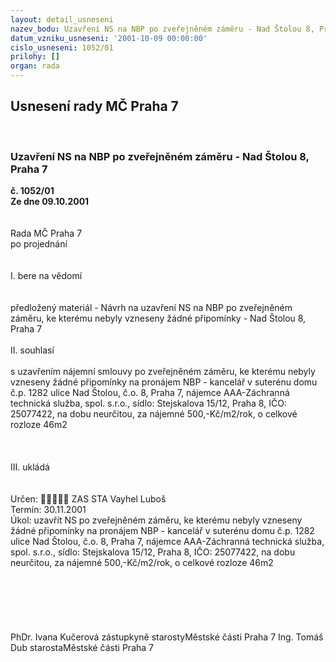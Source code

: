 ```yaml
---
layout: detail_usneseni
nazev_bodu: Uzavření NS na NBP po zveřejněném záměru - Nad Štolou 8, Praha 7
datum_vzniku_usneseni: '2001-10-09 00:00:00'
cislo_usneseni: 1052/01
prilohy: []
organ: rada
---
```

<div id="ucUsn_pList" class="usn">
	<span><h2>Usnesení rady MČ Praha 7 </h2>
<br></span><div class="standBody">
<span><h3>Uzavření NS na NBP po zveřejněném záměru - Nad Štolou 8, Praha 7</h3></span><div class="center">
		<strong>č. 1052/01</strong><br>
	</div>
<div class="center">
		<strong>Ze dne 09.10.2001</strong><br><br>
	</div>
<br>Rada MČ Praha 7<br>po projednání<br><br><br>I.	bere na vědomí<br><br> <br>předložený materiál - Návrh na uzavření NS na NBP po zveřejněném záměru, ke kterému nebyly vzneseny žádné připomínky - Nad Štolou 8, Praha 7<br><br>II.	souhlasí <br><br>s uzavřením nájemní smlouvy po zveřejněném záměru, ke kterému nebyly vzneseny žádné připomínky na pronájem NBP - kancelář v suterénu domu č.p. 1282 ulice Nad Štolou, č.o. 8, Praha 7, nájemce AAA-Záchranná technická služba, spol. s.r.o., sídlo: Stejskalova 15/12, Praha 8, IČO: 25077422, na dobu neurčitou, za nájemné 500,-Kč/m2/rok, o celkové rozloze 46m2<br><br><br><br>III.	ukládá <br><br> <br>Určen:	﷡﷡﷡﷡﷡	ZAS STA Vayhel Luboš<br>Termín: 30.11.2001<br>Úkol:	uzavřít NS po zveřejněném záměru, ke kterému nebyly vzneseny žádné připomínky na pronájem NBP - kancelář v suterénu domu č.p. 1282 ulice Nad Štolou, č.o. 8, Praha 7, nájemce AAA-Záchranná technická služba, spol. s.r.o., sídlo: Stejskalova 15/12, Praha 8, IČO: 25077422, na dobu neurčitou, za nájemné 500,-Kč/m2/rok, o celkové rozloze 46m2 <br> <br> <br><br><br> <br>	<br>PhDr. Ivana Kučerová zástupkyně starostyMěstské části Praha 7	Ing. Tomáš Dub starostaMěstské části Praha 7<br>	<br><br>
</div>
</div>